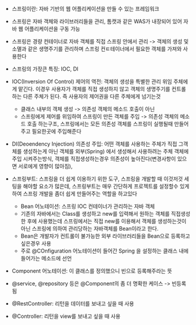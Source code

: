 * 스프링이란: 자바 기반의 웹 어플리케이션을 만들 수 있는 프레임워크
* 스프링은 자바 객체와 라이브러리들을 관리, 톰캣과 같은 WAS가 내장되어 있어 자바 웹 어플리케이션을 구동 가능
* 스프링은 경량 컨테이너로 자바 객체를 직접 스프링 안에서 관리 -> 객체의 생성 및 소멸과 같은 생명주기를 관리하며 스프링 컨ㅌ테이너에서 필요한 객체를 가져와 사용한다
* 스프링의 가장큰 특징: IOC, DI
* IOC(Inversion Of Control) 제어의 역전: 객체의 생성을 특별한 관리 위임 주체에게 맡긴다. 이경우 사용자가 객체를 직접 생성하지 않고 객체의 생명주기를 컨트롤 하는 다른 주체가 된다. 즉 사용자의 제어권을 다른 주체에게 넘기는것
  * 클래스 내부의 객체 생성 -> 의존성 객체의 메소드 호출이 아닌
  *  스프링에게 제어를 위임하여 스프링이 만든 객체를 주입 -> 의존성 객체의 메소드 호출 하는구조, 스프링에서는 모든 의존성 객체를 스프링이 실행될때 만들어주고 필요한곳에 주입해준다
* DI(Deoendency Injection) 의존성 주입: 어떤 객체를 사용하는 주체가 직접 그객체를 생성하는게 아닌 객체를 외부(Spring) 에서 생성해서 사용하려는 주체 객체에 주입 시켜주는방식, 객체를 직접생성하는경우 의존성이 높아진다(변경사항이 있으면 서로에게 영향이 많아짐), 
* 스프링부트:  스프링을 더 쉽게 이용하기 위한 도구, 스프링을 개발할 때 이것저것 세팅을 해야할 요소가 많은데, 스프링부트는 매우 간단하게 프로젝트를 설정할수 있게 하여 스프링 개발을 좀더 쉽게 만들어주는 역할을 하고있다
  * Bean 어노테이션: 스프링 IOC 컨테이너가 관리하는 자바 객체 
  * 기존의 자바에서는 Class를 생성하고 new를 입력해서 원하는 객체를 직접생성한 후에 사용했는데 스프링에서는 직접 new를 이용해서 객체를 생성하는것이 아닌 스프링에 의하여 관리당하는 자바객체를 Bean이라고 한다.
  * Bean은 개발자가 컨트롤이 불가능한 외부 라이브러리들을 Bean으로 등록하고 싶은경우 사용
  * 주로 @COnfiguration 어노테이션이 들어간 Spring 을 설정하는 클래스 내에 들어가는 메소드에 선언 

* Component 어노테이션: 이 클래스를 정의했으니 빈으로 등록해주라는 뜻
* @service, @repository 등은 @Component의 좀 더 명확한 케이스 -> 빈등록 됨
* @RestController: 리턴을 데이터를 보내고 싶을 때 사용
* @Controller: 리턴을 view를 보내고 싶을 때 사용
